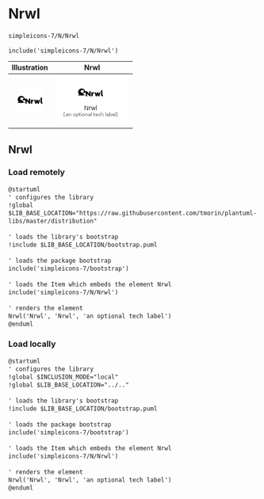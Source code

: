 # Nrwl


```text
simpleicons-7/N/Nrwl
```

```text
include('simpleicons-7/N/Nrwl')
```



| Illustration | Nrwl |
| :---: | :---: |
| ![illustration for Illustration](../../simpleicons-7/N/Nrwl.png) | ![illustration for Nrwl](../../simpleicons-7/N/Nrwl.Local.png) |




## Nrwl

### Load remotely
```plantuml
@startuml
' configures the library
!global $LIB_BASE_LOCATION="https://raw.githubusercontent.com/tmorin/plantuml-libs/master/distribution"

' loads the library's bootstrap
!include $LIB_BASE_LOCATION/bootstrap.puml

' loads the package bootstrap
include('simpleicons-7/bootstrap')

' loads the Item which embeds the element Nrwl
include('simpleicons-7/N/Nrwl')

' renders the element
Nrwl('Nrwl', 'Nrwl', 'an optional tech label')
@enduml
```

### Load locally
```plantuml
@startuml
' configures the library
!global $INCLUSION_MODE="local"
!global $LIB_BASE_LOCATION="../.."

' loads the library's bootstrap
!include $LIB_BASE_LOCATION/bootstrap.puml

' loads the package bootstrap
include('simpleicons-7/bootstrap')

' loads the Item which embeds the element Nrwl
include('simpleicons-7/N/Nrwl')

' renders the element
Nrwl('Nrwl', 'Nrwl', 'an optional tech label')
@enduml
```

